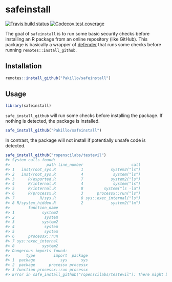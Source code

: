 
<!-- README.md is generated from README.Rmd. Please edit that file -->

# safeinstall

<!-- badges: start -->

[![Travis build
status](https://travis-ci.org/Pakillo/safeinstall.svg?branch=master)](https://travis-ci.org/Pakillo/safeinstall)
[![Codecov test
coverage](https://codecov.io/gh/Pakillo/safeinstall/branch/master/graph/badge.svg)](https://codecov.io/gh/Pakillo/safeinstall?branch=master)
<!-- badges: end -->

The goal of `safeinstall` is to run some basic security checks before
installing an R package from an online repository (like GitHub). This
package is basically a wrapper of
[defender](https://github.com/ropenscilabs/defender) that runs some
checks before running `remotes::install_github`.

## Installation

``` r
remotes::install_github("Pakillo/safeinstall")
```

## Usage

``` r
library(safeinstall)
```

`safe_install_github` will run some checks before installing the
package. If nothing is detected, the package is installed.

``` r
safe_install_github("Pakillo/safeinstall")
```

In contrast, the package will not install if potentially unsafe code is
detected.

``` r
safe_install_github("ropenscilabs/testevil")
#> System calls found:
#>                path line_number                     call
#> 1   inst/root_sys.R           1            system2("ls")
#> 2   inst/root_sys.R           4             system("ls")
#> 3      R/exported.R           7            system2("ls")
#> 4      R/internal.R           4             system("ls")
#> 5      R/internal.R           8         system("ls -la")
#> 6      R/processx.R           3      processx::run("ls")
#> 7           R/sys.R           8 sys::exec_internal("ls")
#> 8 R/system_hidden.R           2            system2("lm")
#>        function_name
#> 1            system2
#> 2             system
#> 3            system2
#> 4             system
#> 5             system
#> 6      processx::run
#> 7 sys::exec_internal
#> 8            system2
#> Dangerous imports found:
#>       type        import  package
#> 1  package           sys      sys
#> 2  package      processx processx
#> 3 function processx::run processx
#> Error in safe_install_github("ropenscilabs/testevil"): There might be some unsafe code in this repository. It is advised to inspect it more thoroughly before installing (e.g. try defender package: https://github.com/ropenscilabs/defender).
```

